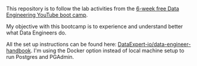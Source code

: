 This repository is to follow the lab activities from the [6-week free Data Engineering YouTube boot camp](https://youtu.be/myhe0LXpCeo). 

My objective with this bootcamp is to experience and understand better what Data Engineers do.

All the set up instructions can be found here: [DataExpert-io/data-engineer-handbook](https://github.com/DataExpert-io/data-engineer-handbook/tree/main/bootcamp/materials/1-dimensional-data-modeling). I'm using the Docker option instead of local machine setup to run Postgres and PGAdmin.

